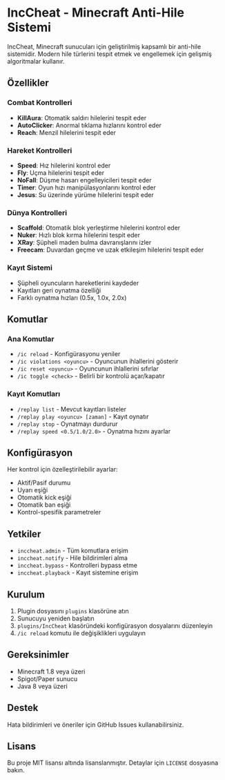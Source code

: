 # IncCheat - Minecraft Anti-Hile Sistemi

IncCheat, Minecraft sunucuları için geliştirilmiş kapsamlı bir anti-hile sistemidir. Modern hile türlerini tespit etmek ve engellemek için gelişmiş algoritmalar kullanır.

## Özellikler

### Combat Kontrolleri
- **KillAura**: Otomatik saldırı hilelerini tespit eder
- **AutoClicker**: Anormal tıklama hızlarını kontrol eder
- **Reach**: Menzil hilelerini tespit eder

### Hareket Kontrolleri
- **Speed**: Hız hilelerini kontrol eder
- **Fly**: Uçma hilelerini tespit eder
- **NoFall**: Düşme hasarı engelleyicileri tespit eder
- **Timer**: Oyun hızı manipülasyonlarını kontrol eder
- **Jesus**: Su üzerinde yürüme hilelerini tespit eder

### Dünya Kontrolleri
- **Scaffold**: Otomatik blok yerleştirme hilelerini kontrol eder
- **Nuker**: Hızlı blok kırma hilelerini tespit eder
- **XRay**: Şüpheli maden bulma davranışlarını izler
- **Freecam**: Duvardan geçme ve uzak etkileşim hilelerini tespit eder

### Kayıt Sistemi
- Şüpheli oyuncuların hareketlerini kaydeder
- Kayıtları geri oynatma özelliği
- Farklı oynatma hızları (0.5x, 1.0x, 2.0x)

## Komutlar

### Ana Komutlar
- `/ic reload` - Konfigürasyonu yeniler
- `/ic violations <oyuncu>` - Oyuncunun ihlallerini gösterir
- `/ic reset <oyuncu>` - Oyuncunun ihlallerini sıfırlar
- `/ic toggle <check>` - Belirli bir kontrolü açar/kapatır

### Kayıt Komutları
- `/replay list` - Mevcut kayıtları listeler
- `/replay play <oyuncu> [zaman]` - Kayıt oynatır
- `/replay stop` - Oynatmayı durdurur
- `/replay speed <0.5/1.0/2.0>` - Oynatma hızını ayarlar

## Konfigürasyon

Her kontrol için özelleştirilebilir ayarlar:
- Aktif/Pasif durumu
- Uyarı eşiği
- Otomatik kick eşiği
- Otomatik ban eşiği
- Kontrol-spesifik parametreler

## Yetkiler

- `inccheat.admin` - Tüm komutlara erişim
- `inccheat.notify` - Hile bildirimleri alma
- `inccheat.bypass` - Kontrolleri bypass etme
- `inccheat.playback` - Kayıt sistemine erişim

## Kurulum

1. Plugin dosyasını `plugins` klasörüne atın
2. Sunucuyu yeniden başlatın
3. `plugins/IncCheat` klasöründeki konfigürasyon dosyalarını düzenleyin
4. `/ic reload` komutu ile değişiklikleri uygulayın

## Gereksinimler

- Minecraft 1.8 veya üzeri
- Spigot/Paper sunucu
- Java 8 veya üzeri

## Destek

Hata bildirimleri ve öneriler için GitHub Issues kullanabilirsiniz.

## Lisans

Bu proje MIT lisansı altında lisanslanmıştır. Detaylar için `LICENSE` dosyasına bakın. 
